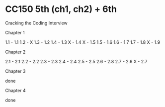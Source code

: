 # CC150 5th (ch1, ch2) + 6th

Cracking the Coding Interview
            
Chapter 1  

1.1 - 1.1 
1.2 - X
1.3 - 1.2
1.4 - 1.3
X   - 1.4
X   - 1.5
1.5 - 1.6
1.6 - 1.7
1.7 - 1.8
X   - 1.9
    
Chapter 2

2.1 - 2.1
2.2 - 2.2
2.3 - 2.3
2.4 - 2.4 
2.5 - 2.5
2.6 - 2.8
2.7 - 2.6
X   - 2.7

Chapter 3

done

Chapter 4

done
